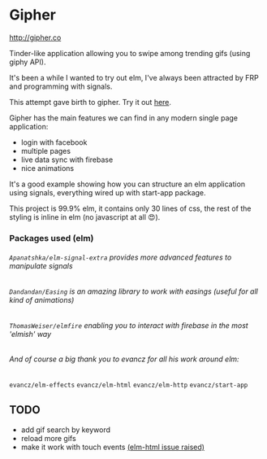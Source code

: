 # Gipher

http://gipher.co

Tinder-like application allowing you to swipe among trending gifs (using giphy API).

It's been a while I wanted to try out elm, I've always been attracted by FRP and programming with signals.

This attempt gave birth to gipher. Try it out [here](http://gipher.co).

Gipher has the main features we can find in any modern single page application:
- login with facebook
- multiple pages
- live data sync with firebase
- nice animations

It's a good example showing how you can structure an elm application using signals, everything wired up with start-app package.

This project is 99.9% elm, it contains only 30 lines of css, the rest of the styling is inline in elm (no javascript at all :heart_eyes:).

### Packages used (elm)

###### `Apanatshka/elm-signal-extra` provides more advanced features to manipulate signals

###### `Dandandan/Easing` is an amazing library to work with easings (useful for all kind of animations)

###### `ThomasWeiser/elmfire` enabling you to interact with firebase in the most 'elmish' way

###### And of course a big thank you to evancz for all his work around elm:
  `evancz/elm-effects`
  `evancz/elm-html`
  `evancz/elm-http`
  `evancz/start-app`

## TODO

- add gif search by keyword
- reload more gifs
- make it work with touch events [(elm-html issue raised)](https://github.com/evancz/elm-html/issues/99 )
